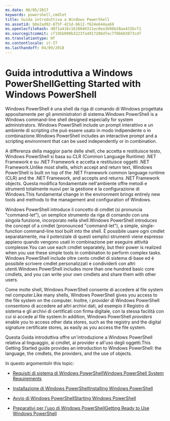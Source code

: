 ```yaml
---
ms.date: 06/05/2017
keywords: powershell,cmdlet
title: Guida introduttiva a Windows PowerShell
ms.assetid: b0e2ad92-875f-421d-b612-f624e644aa69
ms.openlocfilehash: d8f1a416c1618040311ec0ea3b98b28aa432bcf1
ms.sourcegitcommit: cf195b090b3223fa4917206dfec7f0b603873cdf
ms.translationtype: HT
ms.contentlocale: it-IT
ms.lasthandoff: 04/09/2018
---
```

# <a name="getting-started-with-windows-powershell"></a><span data-ttu-id="1b691-103">Guida introduttiva a Windows PowerShell</span><span class="sxs-lookup"><span data-stu-id="1b691-103">Getting Started with Windows PowerShell</span></span>
<span data-ttu-id="1b691-104">Windows PowerShell è una shell da riga di comando di Windows progettata appositamente per gli amministratori di sistema.</span><span class="sxs-lookup"><span data-stu-id="1b691-104">Windows PowerShell is a Windows command-line shell designed especially for system administrators.</span></span> <span data-ttu-id="1b691-105">Windows PowerShell include un prompt interattivo e un ambiente di scripting che può essere usato in modo indipendente o in combinazione.</span><span class="sxs-lookup"><span data-stu-id="1b691-105">Windows PowerShell includes an interactive prompt and a scripting environment that can be used independently or in combination.</span></span>

<span data-ttu-id="1b691-106">A differenza della maggior parte delle shell, che accetta e restituisce testo, Windows PowerShell si basa su CLR (Common Language Runtime) .NET Framework e su .NET Framework e accetta e restituisce oggetti .NET Framework.</span><span class="sxs-lookup"><span data-stu-id="1b691-106">Unlike most shells, which accept and return text, Windows PowerShell is built on top of the .NET Framework common language runtime (CLR) and the .NET Framework, and accepts and returns .NET Framework objects.</span></span> <span data-ttu-id="1b691-107">Questa modifica fondamentale nell'ambiente offre metodi e strumenti totalmente nuovi per la gestione e la configurazione di Windows.</span><span class="sxs-lookup"><span data-stu-id="1b691-107">This fundamental change in the environment brings entirely new tools and methods to the management and configuration of Windows.</span></span>

<span data-ttu-id="1b691-108">Windows PowerShell introduce il concetto di cmdlet (si pronuncia "command-let"), un semplice strumento da riga di comando con una singola funzione, incorporato nella shell.</span><span class="sxs-lookup"><span data-stu-id="1b691-108">Windows PowerShell introduces the concept of a cmdlet (pronounced "command-let"), a simple, single-function command-line tool built into the shell.</span></span> <span data-ttu-id="1b691-109">È possibile usare ogni cmdlet separatamente, ma il potenziale di questi semplici strumenti viene espresso appieno quando vengono usati in combinazione per eseguire attività complesse.</span><span class="sxs-lookup"><span data-stu-id="1b691-109">You can use each cmdlet separately, but their power is realized when you use these simple tools in combination to perform complex tasks.</span></span> <span data-ttu-id="1b691-110">Windows PowerShell include oltre cento cmdlet di sistema di base ed è possibile scrivere cmdlet personalizzati e condividerli con altri utenti.</span><span class="sxs-lookup"><span data-stu-id="1b691-110">Windows PowerShell includes more than one hundred basic core cmdlets, and you can write your own cmdlets and share them with other users.</span></span>

<span data-ttu-id="1b691-111">Come molte shell, Windows PowerShell consente di accedere al file system nel computer.</span><span class="sxs-lookup"><span data-stu-id="1b691-111">Like many shells, Windows PowerShell gives you access to the file system on the computer.</span></span> <span data-ttu-id="1b691-112">Inoltre, i *provider* di Windows PowerShell consentono di accedere ad altri archivi dati, ad esempio il Registro di sistema e gli archivi di certificati con firma digitale, con la stessa facilità con cui si accede al file system.</span><span class="sxs-lookup"><span data-stu-id="1b691-112">In addition, Windows PowerShell *providers* enable you to access other data stores, such as the registry and the digital signature certificate stores, as easily as you access the file system.</span></span>

<span data-ttu-id="1b691-113">Questa Guida introduttiva offre un'introduzione a Windows PowerShell relativa al linguaggio, ai cmdlet, ai provider e all'uso degli oggetti.</span><span class="sxs-lookup"><span data-stu-id="1b691-113">This Getting Started guide provides an introduction to Windows PowerShell: the language, the cmdlets, the providers, and the use of objects.</span></span>

<span data-ttu-id="1b691-114">In questo argomento</span><span class="sxs-lookup"><span data-stu-id="1b691-114">In this topic:</span></span>

- [<span data-ttu-id="1b691-115">Requisiti di sistema di Windows PowerShell</span><span class="sxs-lookup"><span data-stu-id="1b691-115">Windows PowerShell System Requirements</span></span>](../setup/Windows-PowerShell-System-Requirements.md)

- [<span data-ttu-id="1b691-116">Installazione di Windows PowerShell</span><span class="sxs-lookup"><span data-stu-id="1b691-116">Installing Windows PowerShell</span></span>](../setup/Installing-Windows-PowerShell.md)

- [<span data-ttu-id="1b691-117">Avvio di Windows PowerShell</span><span class="sxs-lookup"><span data-stu-id="1b691-117">Starting Windows PowerShell</span></span>](../setup/Starting-Windows-PowerShell.md)

- [<span data-ttu-id="1b691-118">Preparativi per l'uso di Windows PowerShell</span><span class="sxs-lookup"><span data-stu-id="1b691-118">Getting Ready to Use Windows PowerShell</span></span>](Getting-Ready-to-Use-Windows-PowerShell.md)